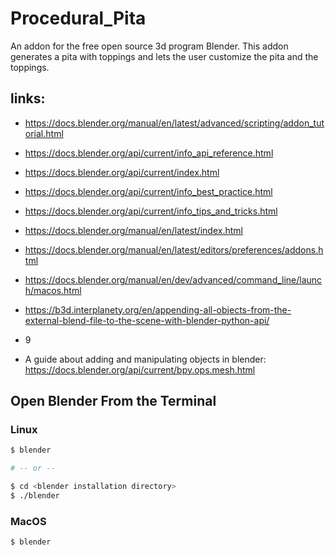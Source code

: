 # Procedural_Pita
An addon for the free open source 3d program Blender. This addon generates a pita with toppings and lets the user customize the pita and the toppings.

## links:

* https://docs.blender.org/manual/en/latest/advanced/scripting/addon_tutorial.html
* https://docs.blender.org/api/current/info_api_reference.html
* https://docs.blender.org/api/current/index.html
* https://docs.blender.org/api/current/info_best_practice.html
* https://docs.blender.org/api/current/info_tips_and_tricks.html
* https://docs.blender.org/manual/en/latest/index.html
* https://docs.blender.org/manual/en/latest/editors/preferences/addons.html
* https://docs.blender.org/manual/en/dev/advanced/command_line/launch/macos.html
* https://b3d.interplanety.org/en/appending-all-objects-from-the-external-blend-file-to-the-scene-with-blender-python-api/
* 9

* A guide about adding and manipulating objects in blender: https://docs.blender.org/api/current/bpy.ops.mesh.html


## Open Blender From the Terminal

### Linux

```bash
$ blender

# -- or --

$ cd <blender installation directory>
$ ./blender
```

### MacOS

```bash
$ blender
```
